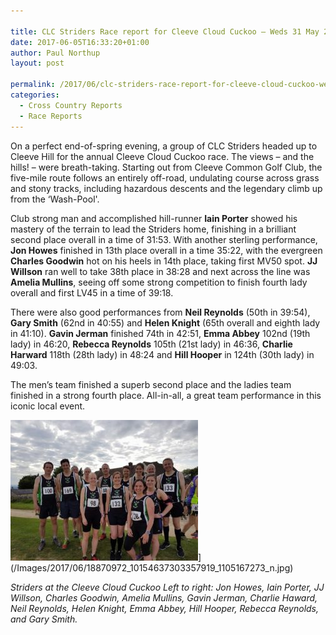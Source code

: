 ```yaml
---

title: CLC Striders Race report for Cleeve Cloud Cuckoo – Weds 31 May 2017
date: 2017-06-05T16:33:20+01:00
author: Paul Northup
layout: post

permalink: /2017/06/clc-striders-race-report-for-cleeve-cloud-cuckoo-weds-31-may-2017/
categories:
  - Cross Country Reports
  - Race Reports
---
```

On a perfect end-of-spring evening, a group of CLC Striders headed up to Cleeve Hill for the annual Cleeve Cloud Cuckoo race. The views – and the hills! – were breath-taking. Starting out from Cleeve Common Golf Club, the five-mile route follows an entirely off-road, undulating course across grass and stony tracks, including hazardous descents and the legendary climb up from the &#8216;Wash-Pool'.

Club strong man and accomplished hill-runner **Iain Porter** showed his mastery of the terrain to lead the Striders home, finishing in a brilliant second place overall in a time of 31:53. With another sterling performance, **Jon Howes** finished in 13th place overall in a time 35:22, with the evergreen **Charles Goodwin** hot on his heels in 14th place, taking first MV50 spot. **JJ Willson** ran well to take 38th place in 38:28 and next across the line was **Amelia Mullins**, seeing off some strong competition to finish fourth lady overall and first LV45 in a time of 39:18.

There were also good performances from **Neil Reynolds** (50th in 39:54), **Gary Smith** (62nd in 40:55) and **Helen Knight** (65th overall and eighth lady in 41:10). **Gavin Jerman** finished 74th in 42:51, **Emma Abbey** 102nd (19th lady) in 46:20, **Rebecca Reynolds** 105th (21st lady) in 46:36, **Charlie Harward** 118th (28th lady) in 48:24 and **Hill Hooper** in 124th (30th lady) in 49:03.

The men’s team finished a superb second place and the ladies team finished in a strong fourth place. All-in-all, a great team performance in this iconic local event.

<img src="/Images/2017/06/18870972_10154637303357919_1105167273_n-300x225.jpg" alt="18870972_10154637303357919_1105167273_n"  />](/Images/2017/06/18870972_10154637303357919_1105167273_n.jpg)

_Striders at the Cleeve Cloud Cuckoo Left to right: Jon Howes, Iain Porter, JJ Willson, Charles Goodwin, Amelia Mullins, Gavin Jerman, Charlie Haward, Neil Reynolds, Helen Knight, Emma Abbey, Hill Hooper, Rebecca Reynolds, and Gary Smith._